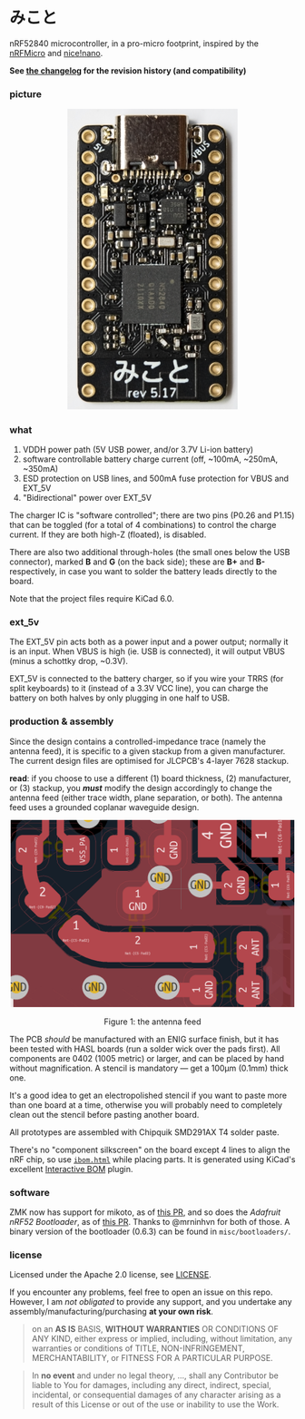 # みこと

nRF52840 microcontroller, in a pro-micro footprint, inspired by the [nRFMicro](https://github.com/joric/nrfmicro) and [nice!nano](https://nicekeyboards.com/nice-nano).

**See [the changelog](./CHANGELOG.md) for the revision history (and compatibility)**

### picture

<p align="center"><img src="./misc/images/rev-5.17.png" width="300px"></p>


### what

1. VDDH power path (5V USB power, and/or 3.7V Li-ion battery)
2. software controllable battery charge current (off, ~100mA, ~250mA, ~350mA)
3. ESD protection on USB lines, and 500mA fuse protection for VBUS and EXT_5V
4. "Bidirectional" power over EXT_5V

The charger IC is "software controlled"; there are two pins (P0.26 and P1.15) that can be toggled (for a total of 4 combinations) to control the charge current. If they are both high-Z (floated), is disabled.

There are also two additional through-holes (the small ones below the USB connector), marked **B** and **G** (on the back side); these are **B+** and **B-** respectively, in case you want to solder the battery leads directly to the board.

Note that the project files require KiCad 6.0.




### ext_5v

The EXT_5V pin acts both as a power input and a power output; normally it is an input. When VBUS is high (ie. USB is connected), it will output VBUS (minus a schottky drop, ~0.3V).

EXT_5V is connected to the battery charger, so if you wire your TRRS (for split keyboards) to it (instead of a 3.3V VCC line), you can charge the battery on both halves by only plugging in one half to USB.


### production & assembly

Since the design contains a controlled-impedance trace (namely the antenna feed), it is specific to a given stackup from a given
manufacturer. The current design files are optimised for JLCPCB's 4-layer 7628 stackup.

**read**: if you choose to use a different (1) board thickness, (2) manufacturer, or (3) stackup, you ***must*** modify the design
accordingly to change the antenna feed (either trace width, plane separation, or both). The antenna feed uses a grounded coplanar waveguide design.

<p align="center"><img src="./misc/images/antenna-feed.png" width="500px"></p>
<p align="center">Figure 1: the antenna feed</p>




The PCB *should* be manufactured with an ENIG surface finish, but it has been tested with HASL boards (run a solder wick over the pads first). All components are 0402 (1005 metric) or larger, and can be placed by hand without magnification. A stencil is mandatory — get a 100µm (0.1mm) thick one.

It's a good idea to get an electropolished stencil if you want to paste more than one board at a time, otherwise you will probably need to completely clean out the stencil before pasting another board.

All prototypes are assembled with Chipquik SMD291AX T4 solder paste.

There's no "component silkscreen" on the board except 4 lines to align the nRF chip, so use [`ibom.html`](./misc/ibom.html) while placing parts. It is generated using KiCad's excellent [Interactive BOM](https://github.com/openscopeproject/InteractiveHtmlBom) plugin.



### software

ZMK now has support for mikoto, as of [this PR](https://github.com/zmkfirmware/zmk/pull/985), and so does the *Adafruit nRF52 Bootloader*, as of [this PR](https://github.com/adafruit/Adafruit_nRF52_Bootloader/pull/230). Thanks to @mrninhvn for both of those. A binary version of the bootloader (0.6.3) can be found in `misc/bootloaders/`.



### license

Licensed under the Apache 2.0 license, see [LICENSE](./LICENSE).

If you encounter any problems, feel free to open an issue on this repo. However, I am *not obligated* to provide any support, and you undertake any assembly/manufacturing/purchasing **at your own risk**.

> on an **AS IS** BASIS, **WITHOUT WARRANTIES** OR CONDITIONS OF ANY KIND, either express or implied, including, without limitation, any warranties or conditions of TITLE, NON-INFRINGEMENT, MERCHANTABILITY, or FITNESS FOR A PARTICULAR PURPOSE.

> In **no event** and under no legal theory, ..., shall any Contributor be liable to You for damages, including any direct, indirect, special, incidental, or consequential damages of any character arising as a result of this License or out of the use or inability to use the Work.

